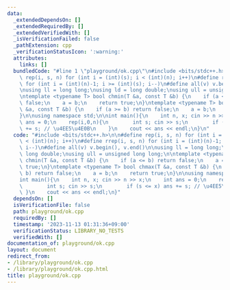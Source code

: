 ```yaml
---
data:
  _extendedDependsOn: []
  _extendedRequiredBy: []
  _extendedVerifiedWith: []
  _isVerificationFailed: false
  _pathExtension: cpp
  _verificationStatusIcon: ':warning:'
  attributes:
    links: []
  bundledCode: "#line 1 \"playground/ok.cpp\"\n#include <bits/stdc++.h>\n\n#define\
    \ rep(i, s, n) for (int i = (int)(s); i < (int)(n); i++)\n#define rrep(i, s, n)\
    \ for (int i = (int)(n)-1; i >= (int)(s); i--)\n#define all(v) v.begin(), v.end()\n\
    \nusing ll = long long;\nusing ld = long double;\nusing ull = unsigned long long;\n\
    \ntemplate <typename T> bool chmin(T &a, const T &b) {\n    if (a <= b) return\
    \ false;\n    a = b;\n    return true;\n}\ntemplate <typename T> bool chmax(T\
    \ &a, const T &b) {\n    if (a >= b) return false;\n    a = b;\n    return true;\n\
    }\n\nusing namespace std;\n\nint main(){\n    int n, x; cin >> n >> x;\n    int\
    \ ans = 0;\n    rep(i,0,n){\n        int s; cin >> s;\n        if (s <= x) ans\
    \ += s; // \u4EE5\u4E0B\n    }\n    cout << ans << endl;\n}\n"
  code: "#include <bits/stdc++.h>\n\n#define rep(i, s, n) for (int i = (int)(s); i\
    \ < (int)(n); i++)\n#define rrep(i, s, n) for (int i = (int)(n)-1; i >= (int)(s);\
    \ i--)\n#define all(v) v.begin(), v.end()\n\nusing ll = long long;\nusing ld =\
    \ long double;\nusing ull = unsigned long long;\n\ntemplate <typename T> bool\
    \ chmin(T &a, const T &b) {\n    if (a <= b) return false;\n    a = b;\n    return\
    \ true;\n}\ntemplate <typename T> bool chmax(T &a, const T &b) {\n    if (a >=\
    \ b) return false;\n    a = b;\n    return true;\n}\n\nusing namespace std;\n\n\
    int main(){\n    int n, x; cin >> n >> x;\n    int ans = 0;\n    rep(i,0,n){\n\
    \        int s; cin >> s;\n        if (s <= x) ans += s; // \u4EE5\u4E0B\n   \
    \ }\n    cout << ans << endl;\n}"
  dependsOn: []
  isVerificationFile: false
  path: playground/ok.cpp
  requiredBy: []
  timestamp: '2023-11-13 01:31:36+09:00'
  verificationStatus: LIBRARY_NO_TESTS
  verifiedWith: []
documentation_of: playground/ok.cpp
layout: document
redirect_from:
- /library/playground/ok.cpp
- /library/playground/ok.cpp.html
title: playground/ok.cpp
---
```

